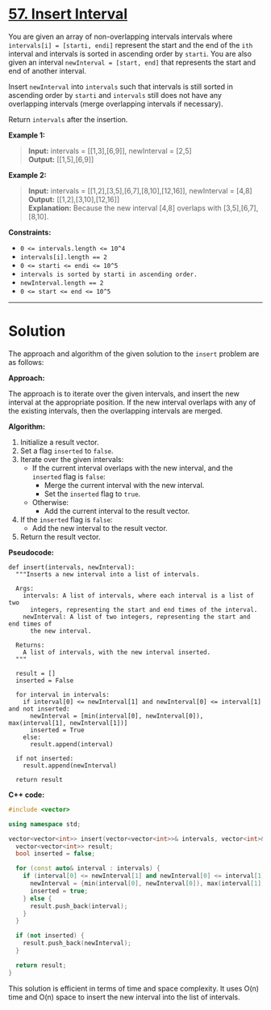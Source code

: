 # [57. Insert Interval](https://leetcode.com/problems/insert-interval/)

You are given an array of non-overlapping intervals intervals where `intervals[i] = [starti, endi]` represent the start and the end of the `ith` interval and intervals is sorted in ascending order by `starti`. You are also given an interval `newInterval = [start, end]` that represents the start and end of another interval.

Insert `newInterval` into `intervals` such that intervals is still sorted in ascending order by `starti` and `intervals` still does not have any overlapping intervals (merge overlapping intervals if necessary).

Return `intervals` after the insertion.


**Example 1:**

>**Input:** intervals = [[1,3],[6,9]], newInterval = [2,5]<br>
**Output:** [[1,5],[6,9]]

**Example 2:**

>**Input:** intervals = [[1,2],[3,5],[6,7],[8,10],[12,16]], newInterval = [4,8]<br>
**Output:** [[1,2],[3,10],[12,16]]<br>
**Explanation:** Because the new interval [4,8] overlaps with [3,5],[6,7],[8,10].
 

**Constraints:**

- `0 <= intervals.length <= 10^4`
- `intervals[i].length == 2`
- `0 <= starti <= endi <= 10^5`
- `intervals is sorted by starti in ascending order.`
- `newInterval.length == 2`
- `0 <= start <= end <= 10^5`
---
# Solution

The approach and algorithm of the given solution to the `insert` problem are as follows:

**Approach:**

The approach is to iterate over the given intervals, and insert the new interval at the appropriate position. If the new interval overlaps with any of the existing intervals, then the overlapping intervals are merged.

**Algorithm:**

1. Initialize a result vector.
2. Set a flag `inserted` to `false`.
3. Iterate over the given intervals:
    * If the current interval overlaps with the new interval, and the `inserted` flag is `false`:
        * Merge the current interval with the new interval.
        * Set the `inserted` flag to `true`.
    * Otherwise:
        * Add the current interval to the result vector.
4. If the `inserted` flag is `false`:
    * Add the new interval to the result vector.
5. Return the result vector.

**Pseudocode:**

```
def insert(intervals, newInterval):
  """Inserts a new interval into a list of intervals.

  Args:
    intervals: A list of intervals, where each interval is a list of two
      integers, representing the start and end times of the interval.
    newInterval: A list of two integers, representing the start and end times of
      the new interval.

  Returns:
    A list of intervals, with the new interval inserted.
  """

  result = []
  inserted = False

  for interval in intervals:
    if interval[0] <= newInterval[1] and newInterval[0] <= interval[1] and not inserted:
      newInterval = [min(interval[0], newInterval[0]), max(interval[1], newInterval[1])]
      inserted = True
    else:
      result.append(interval)

  if not inserted:
    result.append(newInterval)

  return result
```

**C++ code:**

```c++
#include <vector>

using namespace std;

vector<vector<int>> insert(vector<vector<int>>& intervals, vector<int>& newInterval) {
  vector<vector<int>> result;
  bool inserted = false;

  for (const auto& interval : intervals) {
    if (interval[0] <= newInterval[1] and newInterval[0] <= interval[1] and not inserted) {
      newInterval = {min(interval[0], newInterval[0]), max(interval[1], newInterval[1])};
      inserted = true;
    } else {
      result.push_back(interval);
    }
  }

  if (not inserted) {
    result.push_back(newInterval);
  }

  return result;
}
```

This solution is efficient in terms of time and space complexity. It uses O(n) time and O(n) space to insert the new interval into the list of intervals.